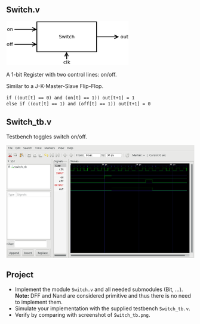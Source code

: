 ## Switch.v
![](Switch.png)

A 1-bit Register with two control lines: on/off.

Similar to a J-K-Master-Slave Flip-Flop.

```
if ((out[t] == 0) and (on[t] == 1)) out[t+1] = 1
else if ((out[t] == 1) and (off[t] == 1)) out[t+1] = 0
```
## Switch_tb.v
Testbench toggles switch on/off.

![](Switch_tb.png)

## Project
* Implement the module `Switch.v` and all needed submodules (Bit, ...).  
**Note:** DFF and Nand are considered primitive and thus there is no need to implement them.
* Simulate your implementation with the supplied testbench `Switch_tb.v`.
* Verify by comparing with screenshot of `Switch_tb.png`.